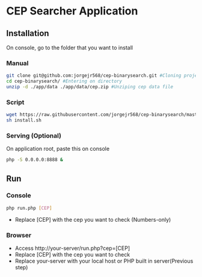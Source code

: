# CEP Searcher Application

## Installation

On console, go to the folder that you want to install
### Manual
```bash
git clone git@github.com:jorgejr568/cep-binarysearch.git #Cloning project
cd cep-binarysearch/ #Entering on directory
unzip -d ./app/data ./app/data/cep.zip #Unziping cep data file
```

### Script
```bash
wget https://raw.githubusercontent.com/jorgejr568/cep-binarysearch/master/install.sh -o ./install.sh 
sh install.sh
```

### Serving (Optional)

On application root, paste this on console
```bash
php -S 0.0.0.0:8888 &
```

## Run

### Console
```bash
php run.php [CEP]
```
- Replace \[CEP\] with the cep you want to check (Numbers-only)

### Browser

- Access http://your-server/run.php?cep=\[CEP\]
- Replace \[CEP\] with the cep you want to check
- Replace your-server with your local host or PHP built in server(Previous step)